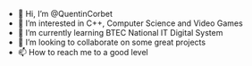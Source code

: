 - 👋 Hi, I’m @QuentinCorbet
- 👀 I’m interested in C++, Computer Science and Video Games
- 🌱 I’m currently learning BTEC National IT Digital System
- 💞️ I’m looking to collaborate on some great projects
- 📫 How to reach me to a good level

<!---
QuentinCorbet/QuentinCorbet is a ✨ special ✨ repository because its `README.md` (this file) appears on your GitHub profile.
You can click the Preview link to take a look at your changes.
--->
